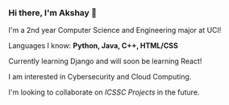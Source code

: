 ### Hi there, I'm Akshay 👋

I'm a 2nd year Computer Science and Engineering major at UCI!

Languages I know: **Python, Java, C++, HTML/CSS**

Currently learning Django and will soon be learning React!

I am interested in Cybersecurity and Cloud Computing.


I'm looking to collaborate on *ICSSC Projects* in the future.


<!--
**akins1/akins1** is a ✨ _special_ ✨ repository because its `README.md` (this file) appears on your GitHub profile.

Here are some ideas to get you started:

- 🔭 I’m currently working on ...
- 🌱 I’m currently learning ...
- 👯 I’m looking to collaborate on ...
- 🤔 I’m looking for help with ...
- 💬 Ask me about ...
- 📫 How to reach me: ...
- 😄 Pronouns: ...
- ⚡ Fun fact: ...
-->
